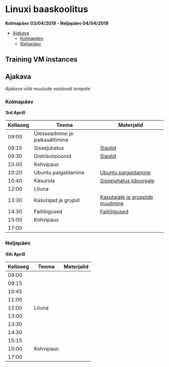# Linuxi baaskoolitus

**Kolmapäev 03/04/2019 - Neljapäev 04/04/2019**

- [Ajakava](#Ajakava)
	- [Kolmapäev](#kolmapäev)
	- [Neljapäev](#neljapäev)

## Training VM instances


## Ajakava

_Ajakava võib muutuda vastavalt tempole_

[comment]: <> (TODO: vaata ajakava paremini üle, failipuu slaidid)

### Kolmapäev
**3rd Aprill**

| **Kellaaeg** | **Teema** | **Materjalid** |
| -------- | --------- | ---------  | 
| 09:00    | Ülesseadmine ja paikasättimine |   |   
| 09:15    | Sissejuhatus | [Slaidid][intro-html] | 
| 09:30    | Distributsioonid | [Slaidid][distros-html] |  
| 10.00    | Kohvipaus | |
| 10:20    | Ubuntu paigaldamine |  [Ubuntu paigaldamine][ubuntu-md] |
| 10:40    | Käsurida | [Sissejuhatus käsureale][bash-md] |   
| 12:00    | Lõuna |     
| 13:30    | Kasutajad ja grupid | [Kasutajate ja gruppide muutmine][users-md] |   
| 14:30    | Failiõigused | [Failiõigused][perms-md] |   
| 15:00    | Kohvipaus |  |   
| 17:00    |  |  |   

[intro-html]:     https://ooobik.github.io/ubuntu-training/html/intro.html
[distros-html]:     https://ooobik.github.io/ubuntu-training/html/distros.html
[ubuntu-md]:     https://ooobik.github.io/ubuntu-training/markdown/ubuntu-install.md
[bash-md]:     https://ooobik.github.io/ubuntu-training/markdown/bash.md
[users-md]:     https://ooobik.github.io/ubuntu-training/markdown/users.md
[perms-md]:     https://ooobik.github.io/ubuntu-training/markdown/perms.md

### Neljapäev
**4th Aprill**

| **Kellaaeg** | **Teema**  | **Materjalid** 
| -------- | ---------  | ---------  
| 09:00    |   |  | 
| 09:15    |   |  | 
| 10:45    |   |  | 
| 11:00    |   |  | 
| 12:00    | Lõuna  |  | 
| 13:00    |   |  | 
| 13:30    |   |  | 
| 14:30    |   |  | 
| 15:15    |   |  | 
| 15:00    | Kohvipaus |  | 
| 17:00    |   |  | 

